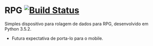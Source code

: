 # RPG       [![Build Status](https://travis-ci.org/Bhyan/RPG.svg?branch=master)](https://travis-ci.org/Bhyan/RPG)

Simples dispositivo para rolagem de dados para RPG, desenvolvido em Python 3.5.2.

* Futura expectativa de porta-lo para o mobile.
